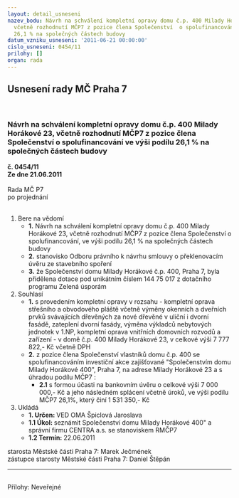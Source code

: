 ```yaml
---
layout: detail_usneseni
nazev_bodu: Návrh na schválení kompletní opravy domu č.p. 400 Milady Horákové 23,
  včetně rozhodnutí MČP7 z pozice člena Společenství  o spolufinancování ve výši podílu
  26,1 % na společných částech budovy
datum_vzniku_usneseni: '2011-06-21 00:00:00'
cislo_usneseni: 0454/11
prilohy: []
organ: rada
---
```

<div id="ucUsn_pList" class="usn">
	<span><h2>Usnesení rady MČ Praha 7 </h2>
<br></span><div class="standBody">
<span><h3>Návrh na schválení kompletní opravy domu č.p. 400 Milady Horákové 23, včetně rozhodnutí MČP7 z pozice člena Společenství  o spolufinancování ve výši podílu 26,1 % na společných částech budovy</h3></span><div class="center">
		<strong>č. 0454/11</strong><br>
	</div>
<div class="center">
		<strong>Ze dne 21.06.2011</strong><br><br>
	</div>Rada MČ P7<br> po projednání<br><br><ol>
<li>Bere na vědomí<ul>
<li>
<strong>1.</strong> Návrh na schválení kompletní opravy domu č.p. 400 Milady Horákové 23, včetně rozhodnutí MČP7 z pozice člena Společenství  o spolufinancování, ve výši podílu 26,1 % na společných částech budovy</li>
<li>
<strong>2.</strong> stanovisko Odboru právního k návrhu smlouvy o překlenovacím úvěru ze stavebního spoření</li>
<li>
<strong>3.</strong> že Společenství  domu Milady Horákové č.p. 400, Praha 7, byla přidělena dotace pod unikátním číslem 144 75 017 z dotačního programu Zelená úsporám </li>
</ul>
</li>
<li>Souhlasí<ul>
<li>
<strong>1.</strong> s provedením kompletní opravy v rozsahu - kompletní oprava střešního a obvodového pláště včetně výměny okenních a dveřních prvků svávajících dřevěných za nové dřevěné v uliční i dvorní fasádě, zateplení dvorní fasády, výměna výkladců nebytových jednotek v 1.NP, kompletní oprava vnitřních domovních rozvodů  a zařízení -  v domě č.p. 400 Milady Horákové 23, v celkové výši   7 777 822,- Kč včetně DPH</li>
<li>
<strong>2.</strong> z pozice člena Společenství vlastníků domu č.p. 400  se spolufinancováním investiční akce zajišťované  "Společenstvím domu Milady Horákové 400", Praha 7, na adrese Milady Horákové 23 a  s úhradou podílu  MČP7 :<ul><li>
<strong>2.1</strong> s formou účasti  na bankovním úvěru o celkové výši 7 000 000,- Kč a jeho následném splácení včetně úroků, ve výši podílu MČP7 26,1%, který činí     1 531 350,- Kč  </li></ul>
</li>
</ul>
</li>
<li>Ukládá<ul>
<li>
<strong>1. Určen: </strong>VED OMA Špiclová Jaroslava</li>
<li>
<strong>1.1 Úkol: </strong>seznámit Společenství domu Milady Horákové 400" a správní firmu CENTRA a.s. se stanoviskem RMČP7</li>
<li>
<strong>1.2 Termín: </strong>22.06.2011</li>
</ul>
</li>
</ol>starosta Městské části Praha 7: Marek Ječmének<br>zástupce starosty Městské části Praha 7: Daniel Štěpán <hr>
<br>Přílohy: Neveřejné</div>
</div>